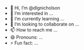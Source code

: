 - 👋 Hi, I’m @dlgnicholson
- 👀 I’m interested in ...
- 🌱 I’m currently learning ...
- 💞️ I’m looking to collaborate on ...
- 📫 How to reach me ...
- 😄 Pronouns: ...
- ⚡ Fun fact: ...

<!---
dlgnicholson/dlgnicholson is a ✨ special ✨ repository because its `README.md` (this file) appears on your GitHub profile.
You can click the Preview link to take a look at your changes.

This project is my 1st development effort, where I am trying to develop a journalling app that I can control and continue to develop on. 
I have used other apps, that do not do what I want.. hence going to try myself..
--->
